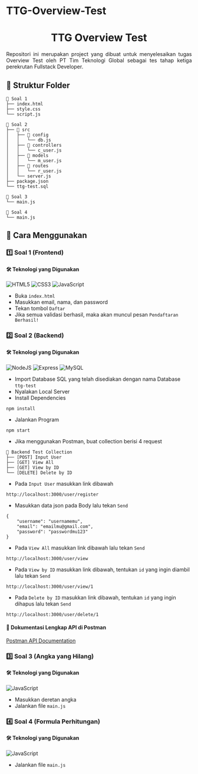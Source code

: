 # TTG-Overview-Test
<h1 align="center">TTG Overview Test</h1>

<p style='text-align: justify;'>Repositori ini merupakan project yang dibuat untuk menyelesaikan tugas Overview Test oleh PT Tim Teknologi Global sebagai tes tahap ketiga perekrutan Fullstack Developer.</p>

## 📂 Struktur Folder

```
📂 Soal 1
├── index.html
├── style.css
└── script.js

📂 Soal 2
├── 📂 src
│   ├── 📂 config
│   │   └── db.js
│   ├── 📂 controllers
│   │   └── c_user.js
│   ├── 📂 models
│   │   └── m_user.js
│   ├── 📂 routes
│   │   └── r_user.js
│   └── server.js
├── package.json
└── ttg-test.sql

📂 Soal 3
└── main.js

📂 Soal 4
└── main.js
```

## 🚀 Cara Menggunakan

### :one: Soal 1 (Frontend)

#### 🛠 Teknologi yang Digunakan

![HTML5](https://img.shields.io/badge/html5-%23E34F26.svg?style=for-the-badge&logo=html5&logoColor=white)
![CSS3](https://img.shields.io/badge/css3-%231572B6.svg?style=for-the-badge&logo=css3&logoColor=white)
![JavaScript](https://img.shields.io/badge/javascript-%23323330.svg?style=for-the-badge&logo=javascript&logoColor=%23F7DF1E)

- Buka `index.html`
- Masukkan email, nama, dan password
- Tekan tombol `Daftar`
- Jika semua validasi berhasil, maka akan muncul pesan `Pendaftaran Berhasil!`

### :two: Soal 2 (Backend)

#### 🛠 Teknologi yang Digunakan

![NodeJS](https://img.shields.io/badge/Node%20js-339933?style=for-the-badge&logo=nodedotjs&logoColor=white)
![Express](https://img.shields.io/badge/express-222222?style=for-the-badge&logo=express&logoColor=white)
![MySQL](https://img.shields.io/badge/mysql-4479A1?style=for-the-badge&logo=mysql&logoColor=white)

- Import Database SQL yang telah disediakan dengan nama Database `ttg-test`
- Nyalakan Local Server
- Install Dependencies

```
npm install
```

- Jalankan Program

```
npm start
```

- Jika menggunakan Postman, buat collection berisi 4 request

```
📂 Backend Test Collection
├── [POST] Input User
├── [GET] View All
├── [GET] View by ID
└── [DELETE] Delete by ID
```

- Pada `Input User` masukkan link dibawah

```
http://localhost:3000/user/register
```

- Masukkan data json pada Body lalu tekan `Send`

```
{
    "username": "usernamemu",
    "email": "emailmu@gmail.com",
    "password": "passwordmu123"
}
```

- Pada `View All` masukkan link dibawah lalu tekan `Send`

```
http://localhost:3000/user/view
```

- Pada `View by ID` masukkan link dibawah, tentukan `id` yang ingin diambil lalu tekan `Send`

```
http://localhost:3000/user/view/1
```

- Pada `Delete by ID` masukkan link dibawah, tentukan `id` yang ingin dihapus lalu tekan `Send`

```
http://localhost:3000/user/delete/1
```

#### 📌 Dokumentasi Lengkap API di Postman

[Postman API Documentation](https://documenter.getpostman.com/view/28557830/2sAYdimoek)

### :three: Soal 3 (Angka yang Hilang)

#### 🛠 Teknologi yang Digunakan

![JavaScript](https://img.shields.io/badge/javascript-%23323330.svg?style=for-the-badge&logo=javascript&logoColor=%23F7DF1E)

- Masukkan deretan angka
- Jalankan file `main.js`

### :four: Soal 4 (Formula Perhitungan)

#### 🛠 Teknologi yang Digunakan

![JavaScript](https://img.shields.io/badge/javascript-%23323330.svg?style=for-the-badge&logo=javascript&logoColor=%23F7DF1E)

- Jalankan file `main.js`
